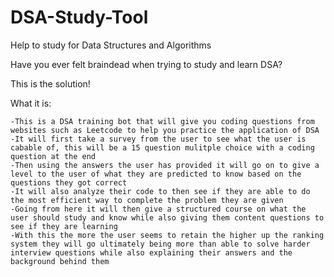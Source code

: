 # DSA-Study-Tool
Help to study for Data Structures and Algorithms 

Have you ever felt braindead when trying to study and learn DSA?

This is the solution!

What it is:

    -This is a DSA training bot that will give you coding questions from websites such as Leetcode to help you practice the application of DSA
    -It will first take a survey from the user to see what the user is cabable of, this will be a 15 question mulitple choice with a coding question at the end
    -Then using the answers the user has provided it will go on to give a level to the user of what they are predicted to know based on the questions they got correct
    -It will also analyze their code to then see if they are able to do the most efficient way to complete the problem they are given
    -Going from here it will then give a structured course on what the user should study and know while also giving them content questions to see if they are learning
    -With this the more the user seems to retain the higher up the ranking system they will go ultimately being more than able to solve harder interview questions while also explaining their answers and the background behind them